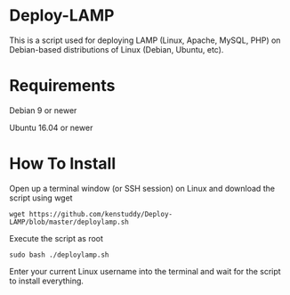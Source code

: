 # Deploy-LAMP
This is a script used for deploying LAMP (Linux, Apache, MySQL, PHP) on Debian-based distributions of Linux (Debian, Ubuntu, etc). 

# Requirements
Debian 9 or newer

Ubuntu 16.04 or newer

# How To Install
Open up a terminal window (or SSH session) on Linux and download the script using wget

```wget https://github.com/kenstuddy/Deploy-LAMP/blob/master/deploylamp.sh```

Execute the script as root

```sudo bash ./deploylamp.sh```

Enter your current Linux username into the terminal and wait for the script to install everything.
